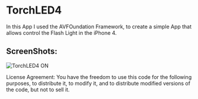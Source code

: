 # TorchLED4
In this App I used the AVFOundation Framework, to create a simple App that allows control the Flash Light in the iPhone 4.

## ScreenShots:

![TorchLED4 ON](http://dl.dropbox.com/u/3655093/TorchLED4/iOS%20Simulator%20Screen%20shot%20Feb%206%2C%202012%2012.54.46%20PM.png)


License Agreement:
You have the freedom to use this code for the following purposes, to distribute it, to modify it, and to distribute modified versions of the code, but not to sell it.